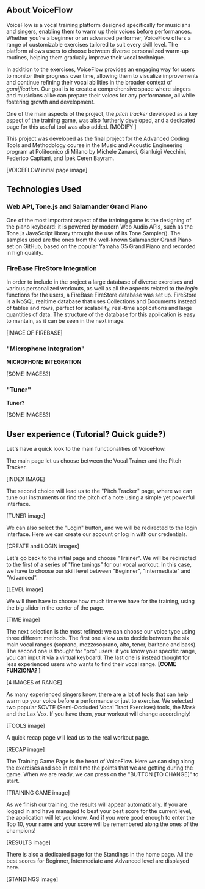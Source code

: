 
## About VoiceFlow

VoiceFlow is a vocal training platform designed specifically for musicians and singers, enabling them to warm up their voices before performances. Whether you're a beginner or an advanced performer, VoiceFlow offers a range of customizable exercises tailored to suit every skill level. The platform allows users to choose between diverse personalized warm-up routines, helping them gradually improve their vocal technique.

In addition to the exercises, VoiceFlow provides an engaging way for users to monitor their progress over time, allowing them to visualize improvements and continue refining their vocal abilities in the broader context of _gamification_. Our goal is to create a comprehensive space where singers and musicians alike can prepare their voices for any performance, all while fostering growth and development.

One of the main aspects of the project, the _pitch tracker_ developed as a key aspect of the training game, was also furtherly developed, and a dedicated page for this useful tool was also added. [MODIFY ]

This project was developed as the final project for the Advanced Coding Tools and Methodology course in the Music and Acoustic Engineering program at Politecnico di Milano by Michele Zanardi, Gianluigi Vecchini, Federico Capitani, and İpek Ceren Bayram.

[VOICEFLOW initial page image]

## Technologies Used

### Web API, Tone.js and Salamander Grand Piano

One of the most important aspect of the training game is the designing of the piano keyboard: it is powered by modern Web Audio APIs, such as the Tone.js JavaScript library throught the use of its Tone.Sampler(). The samples used are the ones from the well-known Salamander Grand Piano set on GitHub, based on the popular Yamaha G5 Grand Piano and recorded in high quality.

### FireBase FireStore Integration

In order to include in the project a large database of diverse exercises and various personalized workouts, as well as all the aspects related to the _login_ functions for the users, a FireBase FireStore database was set up. FireStore is a NoSQL realtime database that uses Collections and Documents instead of tables and rows, perfect for scalability, real-time applications and large quantities of data. The structure of the database for this application is easy to mantain, as it can be seen in the next image.

[IMAGE OF FIREBASE]

### "Microphone Integration"

**MICROPHONE INTEGRATION**

[SOME IMAGES?]

### "Tuner"

**Tuner?**

[SOME IMAGES?]

## User experience (Tutorial? Quick guide?)

Let's have a quick look to the main functionalities of VoiceFlow.

The main page let us choose between the Vocal Trainer and the Pitch Tracker.

[INDEX IMAGE]

The second choice will lead us to the "Pitch Tracker" page, where we can tune our instruments or find the pitch of a note using a simple yet powerful interface.

[TUNER image]

We can also select the "Login" button, and we will be redirected to the login interface. Here we can create our account or log in with our credentials.

[CREATE and LOGIN images]

Let's go back to the initial page and choose "Trainer". We will be redirected to the first of a series of "fine tunings" for our vocal workout. In this case, we have to choose our skill level between "Beginner", "Intermediate" and "Advanced".

[LEVEL image]

We will then have to choose how much time we have for the training, using the big slider in the center of the page.

[TIME image]

The next selection is the most refined: we can choose our voice type using three different methods. The first one allow us to decide between the six main vocal ranges (soprano, mezzosoprano, alto, tenor, baritone and bass). The second one is thought for "pro" users: if you know your specific range, you can input it via a virtual keyboard. The last one is instead thought for less experienced users who wants to find their vocal range. **[COME FUNZIONA? ]**

[4 IMAGES of RANGE]

As many experienced singers know, there are a lot of tools that can help warm up your voice before a performance or just to exercise. We selected two popular SOVTE (Semi-Occluded Vocal Tract Exercises) tools, the Mask and the Lax Vox. If you have them, your workout will change accordingly!

[TOOLS image]

A quick recap page will lead us to the real workout page.

[RECAP image]

The Training Game Page is the heart of VoiceFlow. Here we can sing along the exercises and see in real time the points that we are getting during the game. When we are ready, we can press on the "BUTTON [TO CHANGE]" to start. 

[TRAINING GAME image]

As we finish our training, the results will appear automatically. If you are logged in and have managed to beat your best score for the current level, the application will let you know. And if you were good enough to enter the Top 10, your name and your score will be remembered along the ones of the champions!

[RESULTS image]

There is also a dedicated page for the Standings in the home page. All the best scores for Beginner, Intermediate and Advanced level are displayed here.

[STANDINGS image]
